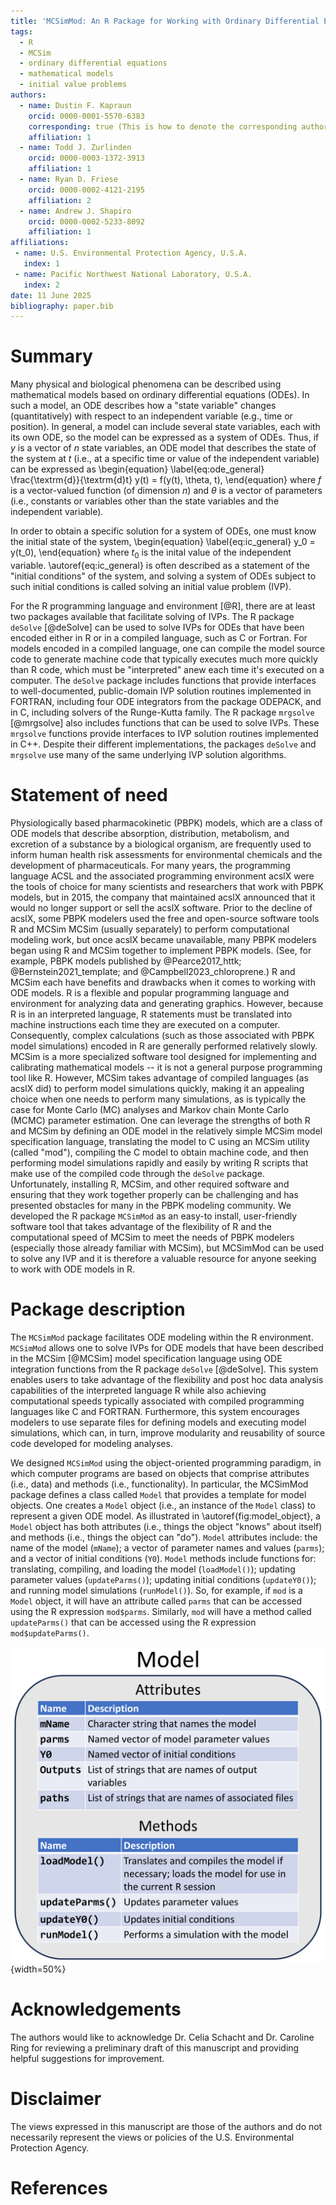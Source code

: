 ```yaml
---
title: 'MCSimMod: An R Package for Working with Ordinary Differential Equation Models Encoded in the MCSim Model Specification Language'
tags:
  - R
  - MCSim
  - ordinary differential equations
  - mathematical models
  - initial value problems
authors:
  - name: Dustin F. Kapraun
    orcid: 0000-0001-5570-6383
    corresponding: true (This is how to denote the corresponding author)
    affiliation: 1
  - name: Todd J. Zurlinden
    orcid: 0000-0003-1372-3913
    affiliation: 1
  - name: Ryan D. Friese
    orcid: 0000-0002-4121-2195
    affiliation: 2
  - name: Andrew J. Shapiro
    orcid: 0000-0002-5233-8092
    affiliation: 1
affiliations:
 - name: U.S. Environmental Protection Agency, U.S.A.
   index: 1
 - name: Pacific Northwest National Laboratory, U.S.A.
   index: 2
date: 11 June 2025
bibliography: paper.bib
---
```


# Summary

Many physical and biological phenomena can be described using mathematical models based on ordinary differential equations (ODEs). In such a model, an ODE describes how a "state variable" changes (quantitatively) with respect to an independent variable (e.g., time or position). In general, a model can include several state variables, each with its own ODE, so the model can be expressed as a system of ODEs. Thus, if $y$ is a vector of $n$ state variables, an ODE model that describes the state of the system at $t$ (i.e., at a specific time or value of the independent variable) can be expressed as
\begin{equation} \label{eq:ode_general}
  \frac{\textrm{d}}{\textrm{d}t} y(t) = f(y(t), \theta, t),
\end{equation}
where $f$ is a vector-valued function (of dimension $n$) and $\theta$ is a vector of parameters (i.e., constants or variables other than the state variables and the independent variable).

In order to obtain a specific solution for a system of ODEs, one must know the initial state of the system,
\begin{equation} \label{eq:ic_general}
  y_0 = y(t_0),
\end{equation}
where $t_0$ is the inital value of the independent variable. \autoref{eq:ic_general} is often described as a statement of the "initial conditions" of the system, and solving a system of ODEs subject to such initial conditions is called solving an initial value problem (IVP).

For the R programming language and environment [@R], there are at least two packages available that facilitate solving of IVPs. The R package `deSolve` [@deSolve] can be used to solve IVPs for ODEs that have been encoded either in R or in a compiled language, such as C or Fortran. For models encoded in a compiled language, one can compile the model source code to generate machine code that typically executes much more quickly than R code, which must be "interpreted" anew each time it's executed on a computer. The `deSolve` package includes functions that provide interfaces to well-documented, public-domain IVP solution routines implemented in FORTRAN, including four ODE integrators from the package ODEPACK, and in C, including solvers of the Runge-Kutta family. The R package `mrgsolve` [@mrgsolve] also includes functions that can be used to solve IVPs. These `mrgsolve` functions provide interfaces to IVP solution routines implemented in C++. Despite their different implementations, the packages `deSolve` and `mrgsolve` use many of the same underlying IVP solution algorithms.

# Statement of need

Physiologically based pharmacokinetic (PBPK) models, which are a class of ODE models that describe absorption, distribution, metabolism, and excretion of a substance by a biological organism, are frequently used to inform human health risk assessments for environmental chemicals and the development of pharmaceuticals. For many years, the programming language ACSL and the associated programming environment acslX were the tools of choice for many scientists and researchers that work with PBPK models, but in 2015, the company that maintained acslX announced that it would no longer support or sell the acslX software. Prior to the decline of acslX, some PBPK modelers used the free and open-source software tools R and MCSim MCSim (usually separately) to perform computational modeling work, but once acslX became unavailable, many PBPK modelers began using R and MCSim together to implement PBPK models. (See, for example, PBPK models published by @Pearce2017_httk; @Bernstein2021_template; and @Campbell2023_chloroprene.) R and MCSim each have benefits and drawbacks when it comes to working with ODE models. R is a flexible and popular programming language and environment for analyzing data and generating graphics. However, because R is in an interpreted language, R statements must be translated into machine instructions each time they are executed on a computer. Consequently, complex calculations (such as those associated with PBPK model simulations) encoded in R are generally performed relatively slowly. MCSim is a more specialized software tool designed for implementing and calibrating mathematical models -- it is not a general purpose programming tool like R. However, MCSim takes advantage of compiled languages (as acslX did) to perform model simulations quickly, making it an appealing choice when one needs to perform many simulations, as is typically the case for Monte Carlo (MC) analyses and Markov chain Monte Carlo (MCMC) parameter estimation. One can leverage the strengths of both R and MCSim by defining an ODE model in the relatively simple MCSim model specification language, translating the model to C using an MCSim utility (called "mod"), compiling the C model to obtain machine code, and then performing model simulations rapidly and easily by writing R scripts that make use of the compiled code through the `deSolve` package. Unfortunately, installing R, MCSim, and other required software and ensuring that they work together properly can be challenging and has presented obstacles for many in the PBPK modeling community. We developed the R package `MCSimMod` as an easy-to install, user-friendly software tool that takes advantage of the flexibility of R and the computational speed of MCSim to meet the needs of PBPK modelers (especially those already familiar with MCSim), but MCSimMod can be used to solve any IVP and it is therefore a valuable resource for anyone seeking to work with ODE models in R.

# Package description

The `MCSimMod` package facilitates ODE modeling within the R environment. `MCSimMod` allows one to solve IVPs for ODE models that have been described in the MCSim [@MCSim] model specification language using ODE integration functions from the R package `deSolve` [@deSolve]. This system enables users to take advantage of the flexibility and post hoc data analysis capabilities of the interpreted language R while also achieving computational speeds typically associated with compiled programming languages like C and FORTRAN. Furthermore, this system encourages modelers to use separate files for defining models and executing model simulations, which can, in turn, improve modularity and reusability of source code developed for modeling analyses. 

We designed `MCSimMod` using the object-oriented programming paradigm, in which computer programs are based on objects that comprise attributes (i.e., data) and methods (i.e., functionality). In particular, the MCSimMod package defines a class called `Model` that provides a template for model objects. One creates a `Model` object (i.e., an instance of the `Model` class) to represent a given ODE model. As illustrated in \autoref{fig:model_object}, a `Model` object has both attributes (i.e., things the object "knows" about itself) and methods (i.e., things the object can "do"). `Model` attributes include: the name of the model (`mName`); a vector of parameter names and values (`parms`); and a vector of initial conditions (`Y0`). `Model` methods include functions for: translating, compiling, and loading the model (`loadModel()`); updating parameter values (`updateParms()`); updating initial conditions (`updateY0()`); and running model simulations (`runModel()`). So, for example, if `mod` is a `Model` object, it will have an attribute called `parms` that can be accessed using the R expression `mod$parms`. Similarly, `mod` will have a method called `updateParms()` that can be accessed using the R expression `mod$updateParms()`.

![MCSimMod `Model` object schema.\label{fig:model_object}](./Figures/ModelObjectFigure.png){width=50%}

# Acknowledgements

The authors would like to acknowledge Dr. Celia Schacht and Dr. Caroline Ring for reviewing a preliminary draft of this manuscript and providing helpful suggestions for improvement.

# Disclaimer

The views expressed in this manuscript are those of the authors and do not necessarily represent the views or policies of the U.S. Environmental Protection Agency.

# References